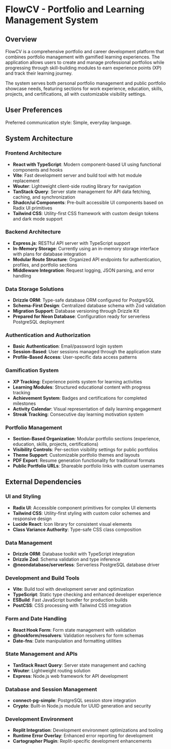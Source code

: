 # FlowCV - Portfolio and Learning Management System

## Overview

FlowCV is a comprehensive portfolio and career development platform that combines portfolio management with gamified learning experiences. The application allows users to create and manage professional portfolios while progressing through skill-building modules to earn experience points (XP) and track their learning journey.

The system serves both personal portfolio management and public portfolio showcase needs, featuring sections for work experience, education, skills, projects, and certifications, all with customizable visibility settings.

## User Preferences

Preferred communication style: Simple, everyday language.

## System Architecture

### Frontend Architecture
- **React with TypeScript**: Modern component-based UI using functional components and hooks
- **Vite**: Fast development server and build tool with hot module replacement
- **Wouter**: Lightweight client-side routing library for navigation
- **TanStack Query**: Server state management for API data fetching, caching, and synchronization
- **Shadcn/ui Components**: Pre-built accessible UI components based on Radix UI primitives
- **Tailwind CSS**: Utility-first CSS framework with custom design tokens and dark mode support

### Backend Architecture
- **Express.js**: RESTful API server with TypeScript support
- **In-Memory Storage**: Currently using an in-memory storage interface with plans for database integration
- **Modular Route Structure**: Organized API endpoints for authentication, profiles, and portfolio sections
- **Middleware Integration**: Request logging, JSON parsing, and error handling

### Data Storage Solutions
- **Drizzle ORM**: Type-safe database ORM configured for PostgreSQL
- **Schema-First Design**: Centralized database schema with Zod validation
- **Migration Support**: Database versioning through Drizzle Kit
- **Prepared for Neon Database**: Configuration ready for serverless PostgreSQL deployment

### Authentication and Authorization
- **Basic Authentication**: Email/password login system
- **Session-Based**: User sessions managed through the application state
- **Profile-Based Access**: User-specific data access patterns

### Gamification System
- **XP Tracking**: Experience points system for learning activities
- **Learning Modules**: Structured educational content with progress tracking
- **Achievement System**: Badges and certifications for completed milestones
- **Activity Calendar**: Visual representation of daily learning engagement
- **Streak Tracking**: Consecutive day learning motivation system

### Portfolio Management
- **Section-Based Organization**: Modular portfolio sections (experience, education, skills, projects, certifications)
- **Visibility Controls**: Per-section visibility settings for public portfolios
- **Theme Support**: Customizable portfolio themes and layouts
- **PDF Export**: Resume generation functionality for traditional formats
- **Public Portfolio URLs**: Shareable portfolio links with custom usernames

## External Dependencies

### UI and Styling
- **Radix UI**: Accessible component primitives for complex UI elements
- **Tailwind CSS**: Utility-first styling with custom color schemes and responsive design
- **Lucide React**: Icon library for consistent visual elements
- **Class Variance Authority**: Type-safe CSS class composition

### Data Management
- **Drizzle ORM**: Database toolkit with TypeScript integration
- **Drizzle Zod**: Schema validation and type inference
- **@neondatabase/serverless**: Serverless PostgreSQL database driver

### Development and Build Tools
- **Vite**: Build tool with development server and optimization
- **TypeScript**: Static type checking and enhanced developer experience
- **ESBuild**: Fast JavaScript bundler for production builds
- **PostCSS**: CSS processing with Tailwind CSS integration

### Form and Date Handling
- **React Hook Form**: Form state management with validation
- **@hookform/resolvers**: Validation resolvers for form schemas
- **Date-fns**: Date manipulation and formatting utilities

### State Management and APIs
- **TanStack React Query**: Server state management and caching
- **Wouter**: Lightweight routing solution
- **Express**: Node.js web framework for API development

### Database and Session Management
- **connect-pg-simple**: PostgreSQL session store integration
- **Crypto**: Built-in Node.js module for UUID generation and security

### Development Environment
- **Replit Integration**: Development environment optimizations and tooling
- **Runtime Error Overlay**: Enhanced error reporting for development
- **Cartographer Plugin**: Replit-specific development enhancements